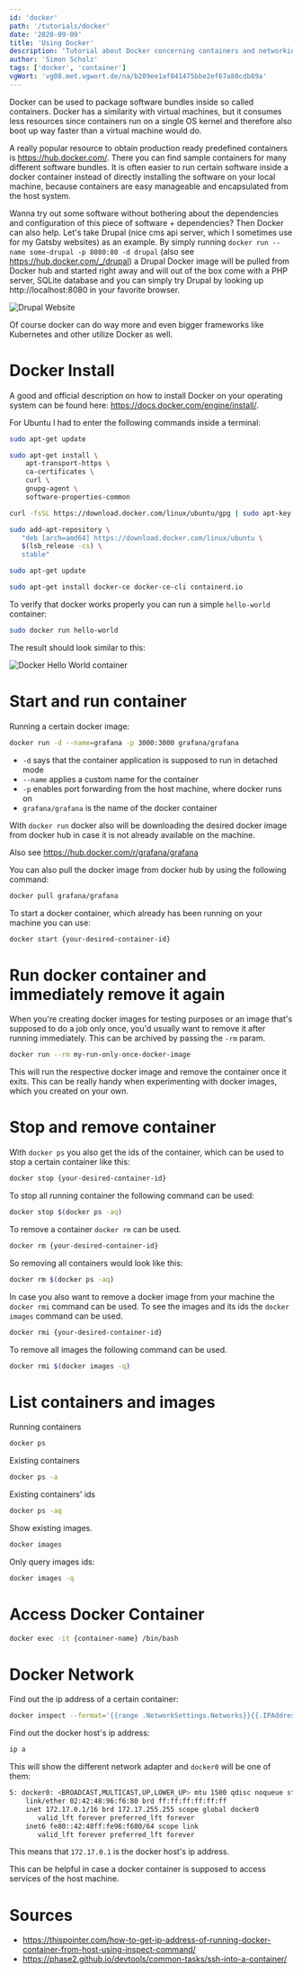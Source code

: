 ```yaml
---
id: 'docker'
path: '/tutorials/docker'
date: '2020-09-09'
title: 'Using Docker'
description: 'Tutorial about Docker concerning containers and networking.'
author: 'Simon Scholz'
tags: ['docker', 'container']
vgWort: 'vg08.met.vgwort.de/na/b209ee1af841475bbe2ef67a80cdb89a'
---
```


Docker can be used to package software bundles inside so called containers. Docker has a similarity with virtual machines, but it consumes less resources since containers run on a single OS kernel and therefore also boot up way faster than a virtual machine would do.

A really popular resource to obtain production ready predefined containers is https://hub.docker.com/. There you can find sample containers for many different software bundles. It is often easier to run certain software inside a docker container instead of directly installing the software on your local machine, because containers are easy manageable and encapsulated from the host system.

Wanna try out some software without bothering about the dependencies and configuration of this piece of software + dependencies? Then Docker can also help.
Let's take Drupal (nice cms api server, which I sometimes use for my Gatsby websites) as an example.
By simply running `docker run --name some-drupal -p 8080:80 -d drupal` (also see https://hub.docker.com/_/drupal) a Drupal Docker image will be pulled from Docker hub and started right away and will out of the box come with a PHP server, SQLite database and you can simply try Drupal by looking up http://localhost:8080 in your favorite browser.

![Drupal Website](./drupal-website.png)

Of course docker can do way more and even bigger frameworks like Kubernetes and other utilize Docker as well.

# Docker Install

A good and official description on how to install Docker on your operating system can be found here: https://docs.docker.com/engine/install/.

For Ubuntu I had to enter the following commands inside a terminal:

```bash
sudo apt-get update

sudo apt-get install \
    apt-transport-https \
    ca-certificates \
    curl \
    gnupg-agent \
    software-properties-common

curl -fsSL https://download.docker.com/linux/ubuntu/gpg | sudo apt-key add -

sudo add-apt-repository \
   "deb [arch=amd64] https://download.docker.com/linux/ubuntu \
   $(lsb_release -cs) \
   stable"

sudo apt-get update

sudo apt-get install docker-ce docker-ce-cli containerd.io
```

To verify that docker works properly you can run a simple `hello-world` container:

```bash
sudo docker run hello-world
```

The result should look similar to this:

![Docker Hello World container](./docker-hello-world.png)

# Start and run container

Running a certain docker image:

```bash
docker run -d --name=grafana -p 3000:3000 grafana/grafana
```

- `-d` says that the container application is supposed to run in detached mode
- `--name` applies a custom name for the container
- `-p` enables port forwarding from the host machine, where docker runs on
- `grafana/grafana` is the name of the docker container

With `docker run` docker also will be downloading the desired docker image from docker hub in case it is not already available on the machine.

Also see https://hub.docker.com/r/grafana/grafana

You can also pull the docker image from docker hub by using the following command:

```bash
docker pull grafana/grafana
```

To start a docker container, which already has been running on your machine you can use:

```bash
docker start {your-desired-container-id}
```

# Run docker container and immediately remove it again

When you're creating docker images for testing purposes or an image that's supposed to do a job only once, you'd usually want to remove it after running immediately.
This can be archived by passing the `-rm` param.

```bash
docker run --rm my-run-only-once-docker-image
```

This will run the respective docker image and remove the container once it exits.
This can be really handy when experimenting with docker images, which you created on your own.

# Stop and remove container

With `docker ps` you also get the ids of the container, which can be used to stop a certain container like this:

```bash
docker stop {your-desired-container-id}
```

To stop all running container the following command can be used:

```bash
docker stop $(docker ps -aq)
```

To remove a container `docker rm` can be used.

```bash
docker rm {your-desired-container-id}
```

So removing all containers would look like this:

```bash
docker rm $(docker ps -aq)
```

In case you also want to remove a docker image from your machine the `docker rmi` command can be used.
To see the images and its ids the `docker images` command can be used.

```bash
docker rmi {your-desired-container-id}
```

To remove all images the following command can be used.

```bash
docker rmi $(docker images -q)
```

# List containers and images

Running containers

```bash
docker ps
```

Existing containers

```bash
docker ps -a
```

Existing containers' ids

```bash
docker ps -aq
```

Show existing images.

```bash
docker images
```

Only query images ids:

```bash
docker images -q
```

# Access Docker Container

```bash
docker exec -it {container-name} /bin/bash
```

# Docker Network

Find out the ip address of a certain container:

```bash
docker inspect --format='{{range .NetworkSettings.Networks}}{{.IPAddress}}{{end}}' your-container-id
```

Find out the docker host's ip address:

```bash
ip a
```

This will show the different network adapter and `docker0` will be one of them:

```bash
5: docker0: <BROADCAST,MULTICAST,UP,LOWER_UP> mtu 1500 qdisc noqueue state UP group default
    link/ether 02:42:48:96:f6:80 brd ff:ff:ff:ff:ff:ff
    inet 172.17.0.1/16 brd 172.17.255.255 scope global docker0
       valid_lft forever preferred_lft forever
    inet6 fe80::42:48ff:fe96:f680/64 scope link
       valid_lft forever preferred_lft forever
```

This means that `172.17.0.1` is the docker host's ip address.

This can be helpful in case a docker container is supposed to access services of the host machine.

# Sources

- https://thispointer.com/how-to-get-ip-address-of-running-docker-container-from-host-using-inspect-command/
- https://phase2.github.io/devtools/common-tasks/ssh-into-a-container/
